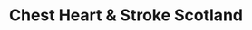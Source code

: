 ---
title: "Chest Heart & Stroke Scotland"
url: /dundee/chest-heart-and-stroke-scotland/
shop: charity
---
